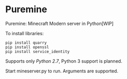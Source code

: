 # Puremine
Puremine: Minecraft Modern server in Python[WIP]

To install libraries:
```
pip install quarry
pip install openssl
pip install service_identity
```

Supports only *Python 2.7*, Python 3 support is planned.

Start mineserver.py to run. Arguments are supported.
